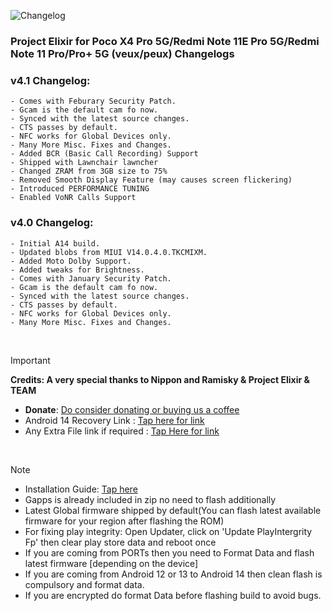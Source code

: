 ![Changelog](https://i.imgur.com/MsgqFFz.png)

### Project Elixir for Poco X4 Pro 5G/Redmi Note 11E Pro 5G/Redmi Note 11 Pro/Pro+ 5G (veux/peux) Changelogs

### v4.1 Changelog:
```
- Comes with Feburary Security Patch.
- Gcam is the default cam fo now.
- Synced with the latest source changes.
- CTS passes by default.
- NFC works for Global Devices only.
- Many More Misc. Fixes and Changes.
- Added BCR (Basic Call Recording) Support
- Shipped with Lawnchair lawncher 
- Changed ZRAM from 3GB size to 75%
- Removed Smooth Display Feature (may causes screen flickering)
- Introduced PERFORMANCE TUNING
- Enabled VoNR Calls Support
```

### v4.0 Changelog:
```
- Initial A14 build.
- Updated blobs from MIUI V14.0.4.0.TKCMIXM.
- Added Moto Dolby Support.
- Added tweaks for Brightness.
- Comes with January Security Patch.
- Gcam is the default cam fo now.
- Synced with the latest source changes.
- CTS passes by default.
- NFC works for Global Devices only.
- Many More Misc. Fixes and Changes.
```

<br>

> [!Important]
> **Credits: A very special thanks to Nippon and Ramisky & Project Elixir & TEAM**
> * **Donate**: [Do consider donating or buying us a coffee](https://projectelixiros.com/donate)
> * Android 14 Recovery Link : [Tap here for link](https://projectelixiros.com/download)
> * Any Extra File link if required : [Tap Here for link](https://sourceforge.net/projects/project-elixir/files/fourteen)

<br>

> [!Note]
> * Installation Guide: [Tap here](https://projectelixiros.com/download)
> * Gapps is already included in zip no need to flash additionally
> * Latest Global firmware shipped by default(You can flash latest available firmware for your region after flashing the ROM)
> * For fixing play integrity: Open Updater, click on 'Update PlayIntergrity Fp' then clear play store data and reboot once
> * If you are coming from PORTs then you need to Format Data and flash latest firmware [depending on the device]
> * If you are coming from Android 12 or 13 to Android 14 then clean flash is compulsory and format data.
> * If you are encrypted do format Data before flashing build to avoid bugs.
